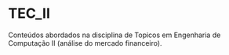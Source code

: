 # TEC_II
Conteúdos abordados na disciplina de Topicos em Engenharia de Computação II (análise do mercado financeiro).
